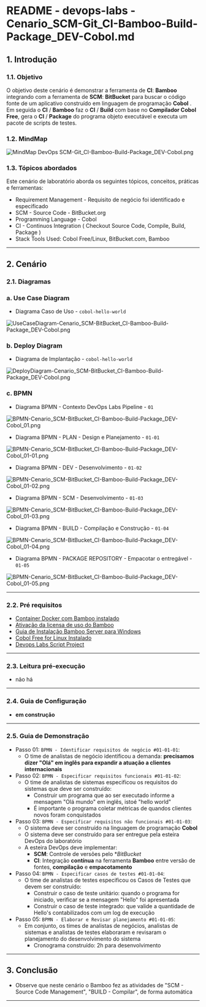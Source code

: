 # README - devops-labs - Cenario_SCM-Git_CI-Bamboo-Build-Package_DEV-Cobol.md

## 1. Introdução

### 1.1. Objetivo
O objetivo deste cenário é demonstrar a ferramenta de **CI**: **Bamboo** integrando com a ferramenta de **SCM**: **BitBucket** para buscar o código fonte de um aplicativo construído em linguagem de programação **Cobol** . Em seguida o **CI** / **Bamboo** faz o **CI** / **Build** com base no **Compilador Cobol Free**, gera o **CI** / **Package** do programa objeto executável e executa um pacote de scripts de testes.

### 1.2. MindMap
![MindMap DevOps SCM-Git_CI-Bamboo-Build-Package_DEV-Cobol.png](mind-maps/MindMap%20DevOps%20SCM-BitBucket_CI-Bamboo-Build-Package_DEV-Cobol.png)


### 1.3. Tópicos abordados
Este cenário de laboratório aborda os seguintes tópicos, conceitos, práticas e ferramentas:

* Requirement Management - Requisito de negócio foi identificado e especificado
* SCM - Source Code - BitBucket.org
* Programming Language - Cobol
* CI - Continuos Integration ( Checkout Source Code, Compile, Build, Package )
* Stack Tools Used: Cobol Free/Linux, BitBucket.com, Bamboo

---
## 2. Cenário

### 2.1. Diagramas 

### a. Use Case Diagram

* Diagrama Caso de Uso - `cobol-hello-world`

![UseCaseDiagram-Cenario_SCM-BitBucket_CI-Bamboo-Build-Package_DEV-Cobol.png](uml-diagrams/UseCaseDiagram-Cenario_SCM-BitBucket_CI-Bamboo-Build-Package_DEV-Cobol.png)


### b. Deploy Diagram

* Diagrama de Implantação - `cobol-hello-world`

![DeployDiagram-Cenario_SCM-BitBucket_CI-Bamboo-Build-Package_DEV-Cobol.png](uml-diagrams/DeployDiagram-Cenario_SCM-BitBucket_CI-Bamboo-Build-Package_DEV-Cobol.png)



### c. BPMN

* Diagrama BPMN - Contexto DevOps Labs Pipeline - `01`

![BPMN-Cenario_SCM-BitBucket_CI-Bamboo-Build-Package_DEV-Cobol_01.png](bpmn-diagrams/BPMN-Cenario_SCM-BitBucket_CI-Bamboo-Build-Package_DEV-Cobol_01.png)

* Diagrama BPMN - PLAN - Design e Planejamento - `01-01`

![BPMN-Cenario_SCM-BitBucket_CI-Bamboo-Build-Package_DEV-Cobol_01-01.png](bpmn-diagrams/BPMN-Cenario_SCM-BitBucket_CI-Bamboo-Build-Package_DEV-Cobol_01-01.png)

* Diagrama BPMN - DEV - Desenvolvimento - `01-02`

![BPMN-Cenario_SCM-BitBucket_CI-Bamboo-Build-Package_DEV-Cobol_01-02.png](bpmn-diagrams/BPMN-Cenario_SCM-BitBucket_CI-Bamboo-Build-Package_DEV-Cobol_01-02.png)

* Diagrama BPMN - SCM - Desenvolvimento - `01-03`

![BPMN-Cenario_SCM-BitBucket_CI-Bamboo-Build-Package_DEV-Cobol_01-03.png](bpmn-diagrams/BPMN-Cenario_SCM-BitBucket_CI-Bamboo-Build-Package_DEV-Cobol_01-03.png)

* Diagrama BPMN - BUILD - Compilação e Construção - `01-04`

![BPMN-Cenario_SCM-BitBucket_CI-Bamboo-Build-Package_DEV-Cobol_01-04.png](bpmn-diagrams/BPMN-Cenario_SCM-BitBucket_CI-Bamboo-Build-Package_DEV-Cobol_01-04.png)

* Diagrama BPMN - PACKAGE REPOSITORY - Empacotar o entregável - `01-05`

![BPMN-Cenario_SCM-BitBucket_CI-Bamboo-Build-Package_DEV-Cobol_01-05.png](bpmn-diagrams/BPMN-Cenario_SCM-BitBucket_CI-Bamboo-Build-Package_DEV-Cobol_01-05.png)


---
### 2.2. Pré requisitos

* [Container Docker com Bamboo instalado](https://github.com/josemarsilva/eval-virtualbox-vm-ubuntu-server/#414-docker---bamboo-server)
* [Ativação da licensa de uso do Bamboo](https://github.com/josemarsilva/eval-virtualbox-vm-ubuntu-server/blob/master/doc/README_InstallBambooLicense_StepByStep.md)
* [Guia de Instalação Bamboo Server para Windows](README-GuiaInstalacao-Bambo-Windows.md)
* [Cobol Free for Linux Instalado](https://github.com/josemarsilva/eval-virtualbox-vm-ubuntu-server#321-compilador-cobol-free-linux)
* [Devops Labs Script Project](https://github.com/josemarsilva/devops-labs-scripts)

---
### 2.3. Leitura pré-execução

* não há

---
### 2.4. Guia de Configuração

* __em construção__

---
### 2.5. Guia de Demonstração

* Passo 01: `BPMN - Identificar requisitos de negócio #01-01-01`: 
  * O time de analistas de negócio identificou a demanda: __precisamos dizer "Olá" em inglês para expandir a atuação a clientes internacionais__
* Passo 02: `BPMN - Especificar requisitos funcionais #01-01-02`: 
  * O time de analistas de sistemas especificou os requisitos do sistemas que deve ser construído:
    * Construir um programa que ao ser executado informe a mensagem "Olá mundo" em inglês, istoé "hello world"
    * É importante o programa coletar métricas de quandos clientes novos foram conquistados
* Passo 03: `BPMN - Especificar requisitos não funcionais #01-01-03`:
    * O sistema deve ser construído na linguagem de programação **Cobol**
    * O sistema deve ser construído para ser entregue pela esteira DevOps do laboratório
    * A esteira DevOps deve implementar:
	  * **SCM**: Controle de versões pelo **BitBucket*
	  * **CI**: Integração **contínua** na ferramenta **Bamboo** entre versão de fontes, **compilação** e **empacotamento**
* Passo 04: `BPMN - Especificar casos de testes #01-01-04`: 
  * O time de analistas de testes especificou os Casos de Testes que devem ser construído:
    * Construir o caso de teste unitário: quando o programa for iniciado, verificar se a mensagem "Hello" foi apresentada
    * Construir o caso de teste integrado: que valide a quantidade de Hello's contabilizados com um log de execução
* Passo 05: `BPMN - Elaborar e Revisar planejamento #01-01-05`:
  * Em conjunto, os times de analistas de negócios, analistas de sistemas e analistas de testes elaboraram e revisaram o planejamento do desenvolvimento do sistema
    * Cronograma construído: 2h para desenvolvimento

---
## 3. Conclusão
* Observe que neste cenário o Bamboo fez as atividades de "SCM - Source Code Management", "BUILD - Compilar", de forma automática


---